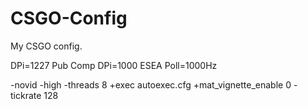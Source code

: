 CSGO-Config
===========

My CSGO config.

DPi=1227 Pub Comp
DPi=1000 ESEA
Poll=1000Hz

-novid -high -threads 8 +exec autoexec.cfg +mat_vignette_enable 0 -tickrate 128 

